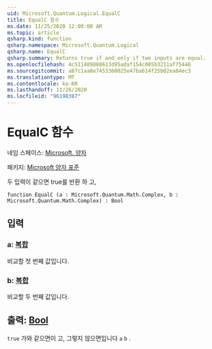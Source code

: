 ```yaml
---
uid: Microsoft.Quantum.Logical.EqualC
title: EqualC 함수
ms.date: 11/25/2020 12:00:00 AM
ms.topic: article
qsharp.kind: function
qsharp.namespace: Microsoft.Quantum.Logical
qsharp.name: EqualC
qsharp.summary: Returns true if and only if two inputs are equal.
ms.openlocfilehash: 4c511489888613d95adaf154c005b3211af75446
ms.sourcegitcommit: a87c1aa8e7453360025e47ba614f25b02ea84ec3
ms.translationtype: MT
ms.contentlocale: ko-KR
ms.lasthandoff: 11/26/2020
ms.locfileid: "96198387"
---
```

# <a name="equalc-function"></a>EqualC 함수

네임 스페이스: [Microsoft. 양자](xref:Microsoft.Quantum.Logical)

패키지: [Microsoft 양자 표준](https://nuget.org/packages/Microsoft.Quantum.Standard)


두 입력이 같으면 true를 반환 하 고,

```qsharp
function EqualC (a : Microsoft.Quantum.Math.Complex, b : Microsoft.Quantum.Math.Complex) : Bool
```


## <a name="input"></a>입력

### <a name="a--complex"></a>a: [복합](xref:Microsoft.Quantum.Math.Complex)

비교할 첫 번째 값입니다.


### <a name="b--complex"></a>b: [복합](xref:Microsoft.Quantum.Math.Complex)

비교할 두 번째 값입니다.



## <a name="output--bool"></a>출력: [Bool](xref:microsoft.quantum.lang-ref.bool)

`true` 가와 같으면이 고, 그렇지 않으면입니다 `a` `b` .